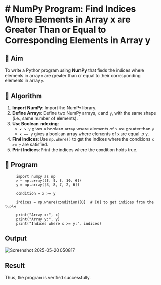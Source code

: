 # # NumPy Program: Find Indices Where Elements in Array x are Greater Than or Equal to Corresponding Elements in Array y

## 🎯 Aim
To write a Python program using **NumPy** that finds the indices where elements in array `x` are greater than or equal to their corresponding elements in array `y`.

## 🧠 Algorithm
1. **Import NumPy**: Import the NumPy library.
2. **Define Arrays**: Define two NumPy arrays, `x` and `y`, with the same shape (i.e., same number of elements).
3. **Use Boolean Indexing**: 
   - `x > y` gives a boolean array where elements of `x` are greater than `y`.
   - `x == y` gives a boolean array where elements of `x` are equal to `y`.
4. **Find Indices**: Use `np.where()` to get the indices where the conditions `x >= y` are satisfied.
5. **Print Indices**: Print the indices where the condition holds true.

## 🧾 Program

         import numpy as np
         x = np.array([5, 8, 3, 10, 6])
         y = np.array([3, 8, 7, 2, 6])
         
         condition = x >= y
         
         indices = np.where(condition)[0]  # [0] to get indices from the tuple
         
         print("Array x:", x)
         print("Array y:", y)
         print("Indices where x >= y:", indices)


## Output

![Screenshot 2025-05-20 050817](https://github.com/user-attachments/assets/f6ef7897-5cd7-4d72-b42b-a0169835391f)

## Result
 Thus, the program is verified successfully.
